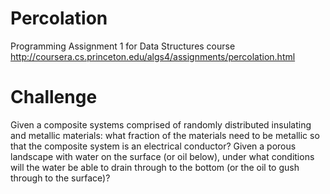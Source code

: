 # Percolation

Programming Assignment 1 for Data Structures course
http://coursera.cs.princeton.edu/algs4/assignments/percolation.html

# Challenge

Given a composite systems comprised of randomly distributed insulating and metallic materials: what fraction of the materials need to be metallic so that the composite system is an electrical conductor? Given a porous landscape with water on the surface (or oil below), under what conditions will the water be able to drain through to the bottom (or the oil to gush through to the surface)?
